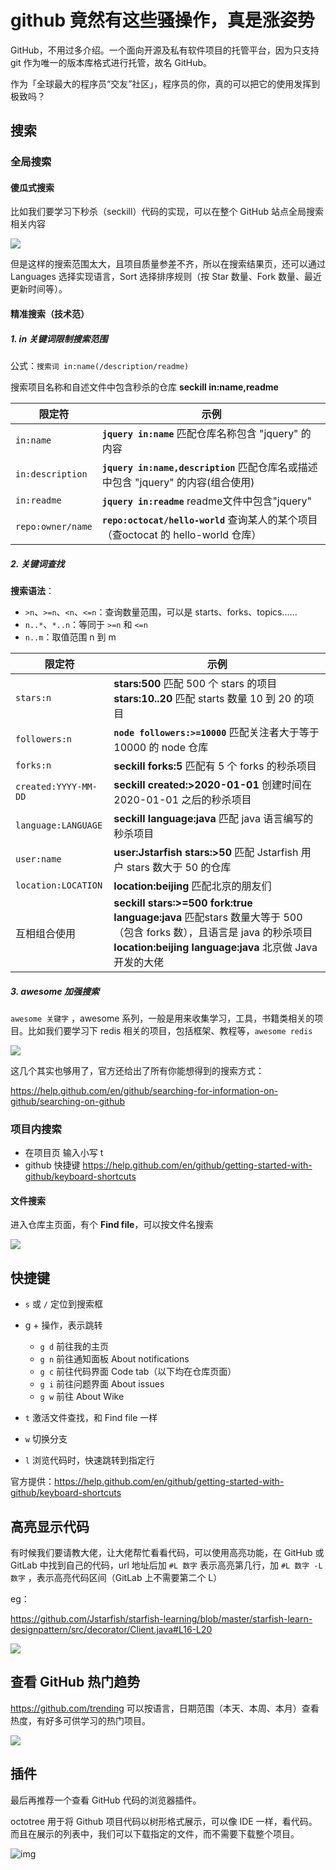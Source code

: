 # github 竟然有这些骚操作，真是涨姿势

GitHub，不用过多介绍。一个面向开源及私有软件项目的托管平台，因为只支持 git 作为唯一的版本库格式进行托管，故名 GitHub。

作为「全球最大的程序员“交友”社区」，程序员的你，真的可以把它的使用发挥到极致吗？



## 搜索

### 全局搜索

#### 傻瓜式搜索

比如我们要学习下秒杀（seckill）代码的实现，可以在整个 GitHub 站点全局搜索相关内容

![](https://tva1.sinaimg.cn/large/00831rSTly1gdkawng6mtj31hi0u0wnd.jpg)



但是这样的搜索范围太大，且项目质量参差不齐，所以在搜索结果页，还可以通过 Languages 选择实现语言，Sort 选择排序规则（按 Star 数量、Fork 数量、最近更新时间等）。



#### 精准搜索（技术范）

##### 1. in 关键词限制搜索范围

公式：`搜索词 in:name(/description/readme)`

搜索项目名称和自述文件中包含秒杀的仓库   **seckill in:name,readme**

| 限定符            | 示例                                                         |
| ----------------- | ------------------------------------------------------------ |
| `in:name`         | **`jquery in:name`** 匹配仓库名称包含 "jquery" 的内容        |
| `in:description`  | **`jquery in:name,description`** 匹配仓库名或描述中包含 "jquery" 的内容(组合使用) |
| `in:readme`       | **`jquery in:readme`** readme文件中包含"jquery"              |
| `repo:owner/name` | **`repo:octocat/hello-world`** 查询某人的某个项目（查octocat 的 hello-world 仓库） |

##### 2. 关键词查找

**搜索语法**：

- `>n`、`>=n`、`<n`、`<=n`：查询数量范围，可以是 starts、forks、topics......
- `n..*`、`*..n`：等同于 `>=n` 和 `<=n`
- `n..m`：取值范围 n 到 m

| **限定符**           | **示例**                                                     |
| -------------------- | ------------------------------------------------------------ |
| `stars:n`            | **stars:500** 匹配 500 个 stars 的项目<br>**stars:10..20** 匹配 starts 数量 10 到 20 的项目 |
| `followers:n`        | **`node followers:>=10000`** 匹配关注者大于等于 10000 的 node 仓库 |
| `forks:n`            | **seckill forks:5**  匹配有 5 个 forks 的秒杀项目            |
| `created:YYYY-MM-DD` | **seckill created:>2020-01-01** 创建时间在 2020-01-01 之后的秒杀项目 |
| `language:LANGUAGE`  | **seckill language:java** 匹配 java 语言编写的秒杀项目       |
| `user:name`          | **user:Jstarfish stars:>50** 匹配 Jstarfish 用户 stars 数大于 50 的仓库 |
| `location:LOCATION`  | **location:beijing** 匹配北京的朋友们                        |
| 互相组合使用         | **seckill stars:>=500 fork:true language:java** 匹配stars 数量大等于 500（包含 forks 数），且语言是 java 的秒杀项目<br>**location:beijing language:java** 北京做 Java 开发的大佬 |

##### 3. awesome 加强搜索

`awesome 关键字` ，awesome 系列，一般是用来收集学习，工具，书籍类相关的项目。比如我们要学习下 redis 相关的项目，包括框架、教程等，`awesome redis`

![](https://tva1.sinaimg.cn/large/00831rSTly1gdj8xkkn3rj31m00u0tin.jpg)



这几个其实也够用了，官方还给出了所有你能想得到的搜索方式：

https://help.github.com/en/github/searching-for-information-on-github/searching-on-github



### 项目内搜索

- 在项目页 输入小写 t
- github 快捷键 https://help.github.com/en/github/getting-started-with-github/keyboard-shortcuts

#### 文件搜索 

进入仓库主页面，有个 **Find file**，可以按文件名搜索

![](https://tva1.sinaimg.cn/large/00831rSTly1gdj3cgwimrj31jc0s6jyp.jpg)



## 快捷键

- `s` 或 `/`    定位到搜索框
- g + 操作，表示跳转
  - `g d` 前往我的主页
  - `g n` 前往通知面板 About notifications
  - `g c` 前往代码界面 Code tab（以下均在仓库页面）
  - `g i` 前往问题界面 About issues
  - `g w` 前往 About Wike

- `t`  激活文件查找，和 Find file 一样
- `w`  切换分支
- `l` 浏览代码时，快速跳转到指定行

官方提供：https://help.github.com/en/github/getting-started-with-github/keyboard-shortcuts





## 高亮显示代码

有时候我们要请教大佬，让大佬帮忙看看代码，可以使用高亮功能，在 GitHub 或 GitLab 中找到自己的代码，url 地址后加 `#L 数字` 表示高亮第几行，加 `#L 数字 -L数字` ，表示高亮代码区间（GitLab 上不需要第二个 L）

eg：

https://github.com/Jstarfish/starfish-learning/blob/master/starfish-learn-designpattern/src/decorator/Client.java#L16-L20

![](https://tva1.sinaimg.cn/large/00831rSTly1gdjvc3wbhnj31c00pcgqz.jpg)



## 查看 GitHub 热门趋势

https://github.com/trending  可以按语言，日期范围（本天、本周、本月）查看热度，有好多可供学习的热门项目。

![](https://tva1.sinaimg.cn/large/00831rSTly1gdkb5qrij2j31lh0u0wou.jpg)

## 插件

最后再推荐一个查看 GitHub 代码的浏览器插件。

octotree 用于将 Github 项目代码以树形格式展示，可以像 IDE 一样，看代码。而且在展示的列表中，我们可以下载指定的文件，而不需要下载整个项目。

![img](/Users/starfish/Desktop/00831rSTly1gdjvk42mdkg311w0lcb2f.png)